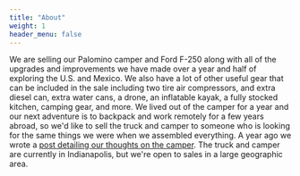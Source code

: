 ```yaml
---
title: "About"
weight: 1
header_menu: false
---
```


We are selling our Palomino camper and Ford F-250 along with all of the upgrades and improvements we have made over a year and half of exploring the U.S. and Mexico. We also have a lot of other useful gear that can be included in the sale including two tire air compressors, and extra diesel can, extra water cans, a drone, an inflatable kayak, a fully stocked kitchen, camping gear, and more. We lived out of the camper for a year and our next adventure is to backpack and work remotely for a few years abroad, so we'd like to sell the truck and camper to someone who is looking for the same things we were when we assembled everything. A year ago we wrote a [post detailing our thoughts on the camper](https://www.truckcamperadventure.com/review-of-the-palomino-ss-1200-pop-up-truck-camper/). The truck and camper are currently in Indianapolis, but we're open to sales in a large geographic area.
